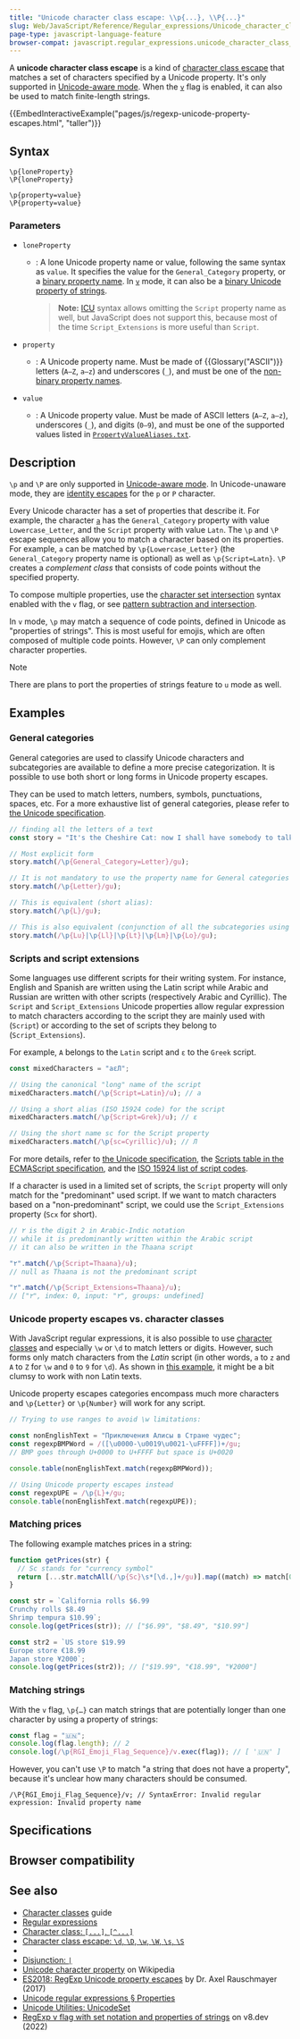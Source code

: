```yaml
---
title: "Unicode character class escape: \\p{...}, \\P{...}"
slug: Web/JavaScript/Reference/Regular_expressions/Unicode_character_class_escape
page-type: javascript-language-feature
browser-compat: javascript.regular_expressions.unicode_character_class_escape
---
```




A **unicode character class escape** is a kind of [character class escape](/Web/JavaScript/Reference/Regular_expressions/Character_class_escape) that matches a set of characters specified by a Unicode property. It's only supported in [Unicode-aware mode](/Web/JavaScript/Reference/Global_Objects/RegExp/unicode#unicode-aware_mode). When the [`v`](/Web/JavaScript/Reference/Global_Objects/RegExp/unicodeSets) flag is enabled, it can also be used to match finite-length strings.

{{EmbedInteractiveExample("pages/js/regexp-unicode-property-escapes.html", "taller")}}

## Syntax

```regex
\p{loneProperty}
\P{loneProperty}

\p{property=value}
\P{property=value}
```

### Parameters

- `loneProperty`

  - : A lone Unicode property name or value, following the same syntax as `value`. It specifies the value for the `General_Category` property, or a [binary property name](https://tc39.es/ecma262/multipage/text-processing.html#table-binary-unicode-properties). In [`v`](/Web/JavaScript/Reference/Global_Objects/RegExp/unicodeSets) mode, it can also be a [binary Unicode property of strings](https://tc39.es/ecma262/multipage/text-processing.html#table-binary-unicode-properties-of-strings).

    > **Note:** [ICU](https://unicode-org.github.io/icu/userguide/strings/unicodeset.html#property-values) syntax allows omitting the `Script` property name as well, but JavaScript does not support this, because most of the time `Script_Extensions` is more useful than `Script`.

- `property`
  - : A Unicode property name. Must be made of {{Glossary("ASCII")}} letters (`A–Z`, `a–z`) and underscores (`_`), and must be one of the [non-binary property names](https://tc39.es/ecma262/multipage/text-processing.html#table-nonbinary-unicode-properties).
- `value`
  - : A Unicode property value. Must be made of ASCII letters (`A–Z`, `a–z`), underscores (`_`), and digits (`0–9`), and must be one of the supported values listed in [`PropertyValueAliases.txt`](https://unicode.org/Public/UCD/latest/ucd/PropertyValueAliases.txt).

## Description

`\p` and `\P` are only supported in [Unicode-aware mode](/Web/JavaScript/Reference/Global_Objects/RegExp/unicode#unicode-aware_mode). In Unicode-unaware mode, they are [identity escapes](/Web/JavaScript/Reference/Regular_expressions/Character_escape) for the `p` or `P` character.

Every Unicode character has a set of properties that describe it. For example, the character [`a`](https://util.unicode.org/UnicodeJsps/character.jsp?a=0061) has the `General_Category` property with value `Lowercase_Letter`, and the `Script` property with value `Latn`. The `\p` and `\P` escape sequences allow you to match a character based on its properties. For example, `a` can be matched by `\p{Lowercase_Letter}` (the `General_Category` property name is optional) as well as `\p{Script=Latn}`. `\P` creates a _complement class_ that consists of code points without the specified property.

To compose multiple properties, use the [character set intersection](/Web/JavaScript/Reference/Regular_expressions/Character_class#v-mode_character_class) syntax enabled with the `v` flag, or see [pattern subtraction and intersection](/Web/JavaScript/Reference/Regular_expressions/Lookahead_assertion#pattern_subtraction_and_intersection).

In `v` mode, `\p` may match a sequence of code points, defined in Unicode as "properties of strings". This is most useful for emojis, which are often composed of multiple code points. However, `\P` can only complement character properties.

> [!NOTE]
> There are plans to port the properties of strings feature to `u` mode as well.

## Examples

### General categories

General categories are used to classify Unicode characters and subcategories are available to define a more precise categorization. It is possible to use both short or long forms in Unicode property escapes.

They can be used to match letters, numbers, symbols, punctuations, spaces, etc. For a more exhaustive list of general categories, please refer to [the Unicode specification](https://unicode.org/reports/tr18/#General_Category_Property).

```js
// finding all the letters of a text
const story = "It's the Cheshire Cat: now I shall have somebody to talk to.";

// Most explicit form
story.match(/\p{General_Category=Letter}/gu);

// It is not mandatory to use the property name for General categories
story.match(/\p{Letter}/gu);

// This is equivalent (short alias):
story.match(/\p{L}/gu);

// This is also equivalent (conjunction of all the subcategories using short aliases)
story.match(/\p{Lu}|\p{Ll}|\p{Lt}|\p{Lm}|\p{Lo}/gu);
```

### Scripts and script extensions

Some languages use different scripts for their writing system. For instance, English and Spanish are written using the Latin script while Arabic and Russian are written with other scripts (respectively Arabic and Cyrillic). The `Script` and `Script_Extensions` Unicode properties allow regular expression to match characters according to the script they are mainly used with (`Script`) or according to the set of scripts they belong to (`Script_Extensions`).

For example, `A` belongs to the `Latin` script and `ε` to the `Greek` script.

```js
const mixedCharacters = "aεЛ";

// Using the canonical "long" name of the script
mixedCharacters.match(/\p{Script=Latin}/u); // a

// Using a short alias (ISO 15924 code) for the script
mixedCharacters.match(/\p{Script=Grek}/u); // ε

// Using the short name sc for the Script property
mixedCharacters.match(/\p{sc=Cyrillic}/u); // Л
```

For more details, refer to [the Unicode specification](https://unicode.org/reports/tr24/#Script), the [Scripts table in the ECMAScript specification](https://tc39.es/ecma262/multipage/text-processing.html#table-unicode-script-values), and the [ISO 15924 list of script codes](https://unicode.org/iso15924/iso15924-codes.html).

If a character is used in a limited set of scripts, the `Script` property will only match for the "predominant" used script. If we want to match characters based on a "non-predominant" script, we could use the `Script_Extensions` property (`Scx` for short).

```js
// ٢ is the digit 2 in Arabic-Indic notation
// while it is predominantly written within the Arabic script
// it can also be written in the Thaana script

"٢".match(/\p{Script=Thaana}/u);
// null as Thaana is not the predominant script

"٢".match(/\p{Script_Extensions=Thaana}/u);
// ["٢", index: 0, input: "٢", groups: undefined]
```

### Unicode property escapes vs. character classes

With JavaScript regular expressions, it is also possible to use [character classes](/Web/JavaScript/Guide/Regular_expressions/Character_classes) and especially `\w` or `\d` to match letters or digits. However, such forms only match characters from the _Latin_ script (in other words, `a` to `z` and `A` to `Z` for `\w` and `0` to `9` for `\d`). As shown in [this example](/Web/JavaScript/Guide/Regular_expressions/Character_classes#looking_for_a_word_from_unicode_characters), it might be a bit clumsy to work with non Latin texts.

Unicode property escapes categories encompass much more characters and `\p{Letter}` or `\p{Number}` will work for any script.

```js
// Trying to use ranges to avoid \w limitations:

const nonEnglishText = "Приключения Алисы в Стране чудес";
const regexpBMPWord = /([\u0000-\u0019\u0021-\uFFFF])+/gu;
// BMP goes through U+0000 to U+FFFF but space is U+0020

console.table(nonEnglishText.match(regexpBMPWord));

// Using Unicode property escapes instead
const regexpUPE = /\p{L}+/gu;
console.table(nonEnglishText.match(regexpUPE));
```

### Matching prices

The following example matches prices in a string:

```js
function getPrices(str) {
  // Sc stands for "currency symbol"
  return [...str.matchAll(/\p{Sc}\s*[\d.,]+/gu)].map((match) => match[0]);
}

const str = `California rolls $6.99
Crunchy rolls $8.49
Shrimp tempura $10.99`;
console.log(getPrices(str)); // ["$6.99", "$8.49", "$10.99"]

const str2 = `US store $19.99
Europe store €18.99
Japan store ¥2000`;
console.log(getPrices(str2)); // ["$19.99", "€18.99", "¥2000"]
```

### Matching strings

With the `v` flag, `\p{…}` can match strings that are potentially longer than one character by using a property of strings:

```js
const flag = "🇺🇳";
console.log(flag.length); // 2
console.log(/\p{RGI_Emoji_Flag_Sequence}/v.exec(flag)); // [ '🇺🇳' ]
```

However, you can't use `\P` to match "a string that does not have a property", because it's unclear how many characters should be consumed.

```js-nolint example-bad
/\P{RGI_Emoji_Flag_Sequence}/v; // SyntaxError: Invalid regular expression: Invalid property name
```

## Specifications



## Browser compatibility



## See also

- [Character classes](/Web/JavaScript/Guide/Regular_expressions/Character_classes) guide
- [Regular expressions](/Web/JavaScript/Reference/Regular_expressions)
- [Character class: `[...]`, `[^...]`](/Web/JavaScript/Reference/Regular_expressions/Character_class)
- [Character class escape: `\d`, `\D`, `\w`, `\W`, `\s`, `\S`](/Web/JavaScript/Reference/Regular_expressions/Character_class_escape)
- 
- [Disjunction: `|`](/Web/JavaScript/Reference/Regular_expressions/Disjunction)
- [Unicode character property](https://en.wikipedia.org/wiki/Unicode_character_property) on Wikipedia
- [ES2018: RegExp Unicode property escapes](https://2ality.com/2017/07/regexp-unicode-property-escapes.html) by Dr. Axel Rauschmayer (2017)
- [Unicode regular expressions § Properties](https://unicode.org/reports/tr18/#Categories)
- [Unicode Utilities: UnicodeSet](https://util.unicode.org/UnicodeJsps/list-unicodeset.jsp)
- [RegExp v flag with set notation and properties of strings](https://v8.dev/features/regexp-v-flag) on v8.dev (2022)
